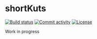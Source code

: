 # shortKuts

[![Build status](https://github.com/diegocarloslima/shortKuts/workflows/Build%20and%20Test/badge.svg)](https://github.com/diegocarloslima/shortKuts/actions/workflows/build.yaml) [![Commit activity](https://img.shields.io/github/commit-activity/m/diegocarloslima/shortKuts)](https://github.com/diegocarloslima/shortKuts/pulse/monthly) [![License](https://img.shields.io/github/license/diegocarloslima/shortKuts)](https://github.com/diegocarloslima/shortKuts/blob/main/LICENSE)

Work in progress
